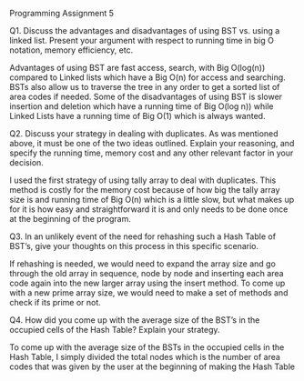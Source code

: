 Programming Assignment 5

Q1. Discuss the advantages and disadvantages of using BST vs. using a linked list. Present
your argument with respect to running time in big O notation, memory efficiency, etc.

Advantages of using BST are fast access, search, with Big O(log(n)) compared to Linked lists which have a Big O(n) for access and searching. BSTs also allow us to traverse the tree in any order to get a sorted list of area codes if needed.
Some of the disadvantages of using BST is slower insertion and deletion which have a running time of Big O(log n)) while Linked Lists have a running time of Big O(1) which is always wanted.

Q2. Discuss your strategy in dealing with duplicates. As was mentioned above, it must be one
of the two ideas outlined. Explain your reasoning, and specify the running time, memory cost and
any other relevant factor in your decision.

I used the first strategy of using tally array to deal with duplicates. This method is costly for the memory cost because of how big the tally array size is and running time of Big O(n) which is a little slow, but what makes up for it is how easy and straightforward it is and only needs to be done once at the beginning of the program.

Q3. In an unlikely event of the need for rehashing such a Hash Table of BST’s, give your
thoughts on this process in this specific scenario.

If rehashing is needed, we would need to expand the array size and go through the old array in sequence, node by node and inserting each area code again into the new larger array using the insert method. To come up with a new prime array size, we would need to make a set of methods and check if its prime or not.

Q4. How did you come up with the average size of the BST’s in the occupied cells of the Hash Table? Explain your strategy.

To come up with the average size of the BSTs in the occupied cells in the Hash Table, I simply divided the total nodes which is the number of area codes that was given by the user at the beginning of making the Hash Table
